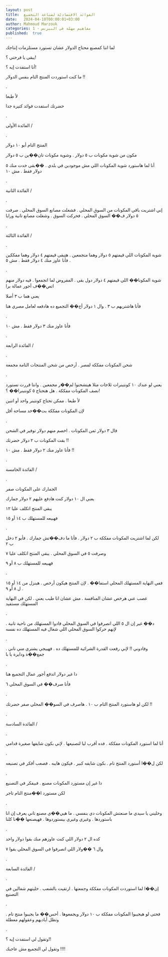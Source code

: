 ```yaml
---
layout: post
title:  الفوائد الاقتصاديّة لصناعة التجميع
date:   2024-04-10T00:00:01+03:00
author: Mahmoud Marzouk
categories: 1 - مفاهيم مهمّة في البيزنس
published:  true
---
```

لما انتا كمصنع محتاج الدولار عشان تستورد مستلزمات إنتاجك

يبقى يا فرحتي ؟!

أنا استفدت إيه ؟!

ما كنت استوردت المنتج التام بنفس الدولار !!

.

لأ طبعا

حضرتك استفدت فوائد كتيرة جدا

.

الفائدة الأولى /

.

المنتج التام أبو ١٠ دولار

مكون من شوية مكونات ب ٥ دولار . وشوية مكونات تان��ين ب ٥
دولار

أنا لما هاستورد شوية المكونات اللي مش موجودين في بلدي . ��بقى خدت منك ٥
دولار فقط . مش ١٠

.

الفائدة الثانية /

.

إني اشتريت باقي المكونات من السوق المحلي . فشغلت مصانع السوق المحلي .
صرفت ٥ دولار ف�� السوق المحلي . فحركت السوق . وشغلت مصانع تانية
ورايا

.

الفائدة الثالثة /

.

شوية المكونات اللي قيمتهم ٥ دولار وهما متجمعين . هتبقى قيمتهم ٤ دولار
وهما مفككين . فأنا عاوز منك ٤ دولار فقط . مش ٥

.

شوية المكونا�� اللي قيمتهم ٤ دولار دول بقى . المفروض لما اتجمعوا . فيه
دولار منهم اتص��ف أجور عمالة برا

يعني هما ب ٣ أصلا

فأنا هاشتريهم ب ٣ . وال ١ دولار أج�� التجميع ده هادفعه لعامل مصري
هنا

.

فأنا عاوز منك ٣ دولار فقط . مش ١٠

.

الفائدة الرابعة /

.

شحن المكونات مفككة لمصر . أرخص من شحن المنتجات التامة مجمعة

.

يعني لو عندك ١٠ كونتينرات ثلاجات مثلا هيتشحنوا لم��ر مجمعين . وانتا قررت
تستورد نصف المكونات مفككة . هل هتحتاج ٥ كونتينرا�� ؟!

لأ طبعا . ممكن تحتاج كونتينر واحد أو اتنين

لإن المكونات مفككة بت��خد مساحة أقل

.

فال ٣ دولار ثمن المكونات . اخصم منهم دولار توفير في الشحن

بقت المكونات ب ٢ دولار حضرتك !!

فأنا عاوز منك ٢ دولار فقط . مش ١٠ !!

.

الفائدة الخامسة /

.

الجمارك على المكونات صفر

يعني ال ١٠ دولار كنت هادفع عليهم ٢ دولار جمارك

يبقى المنتج اتكلف عليا ١٢

فهبيعه للمستهلك ب ١٤ أو ١٥

.

لكن لما اشتريت المكونات مفككة ب ٢ دولار . فأنا ما دف��تش جمارك . فأبو ٢
دخل ب ٢

وصرفت ٥ في السوق المحلي . يبقى المنتج اتكلف عليا ٧

فهبيعه للمستهلك ب ٨ أو ٩

.

ففي النهاية المستهلك المحلي استفا�� . لإن المنتج هيكون أرخص . هينزل من
١٤ أو ١٥ . ل ٨ أو ٩

غصب عني هرخص عشان المنافسة . مش عشان انا طيب يعني . لكن في النهاية
المستهلك مستفيد

.

د�� غير إن ال ٥ اللي اتصرفوا في السوق المحلي فادوا المستهلك من ناحية
تانية . لإنهم حركوا السوق المحلي اللي شغال فيه المستهلك ده
نفسه

.

وفادوني !! لإني رفعت القدرة الشرائية للمستهلك ده . فهييجي يشتري مني
تاني . جمع��ة ودايرة يا با

.

دا غير دولار اتدفع أجور عمال التجميع هنا

فأنا صرف�� في السوق المحلي ٦

.

لكن لو هاستورد المنتج التام ب ١٠ . هاصرف في السو�� المحلي صفر
حضرتك !!

.

الفائدة السادسة /

.

أنا لما استورد المكونات مفككة . فده أقرب ليا لتصنيعها . لإني بكون
شايفها صغيرة قدامي

.

لكن ل��ا أستورد المنتج تام . بكون شايفه كبير . فيكون هايبه . فصعب أفكر
في تصنيعه

.

دا غير إن مستورد المكونات مصنع . فبيفكر في التصنيع

لكن مستورد ا��منتج التام تاجر

.

وخليني يا سيدي ما صنعتش المكونات دي بنفسي . ما هيي��ي مصنع تاني يعرف إن
انا باستوردها . وغيري وغيري بيستوردوها . فهيصنعها ��نا كلنا

.

كده ال ٢ دولار اللي كنت عاوزهم منك بقوا دولار واحد

وال ٦ ��ولار اللي اتصرفوا في السوق المحلي بقوا ٧

.

الفائدة السابعة /

.

إن��ا لما استوردت المكونات مفككة وجمعتها . ارتقيت بالشعب . خليتهم شغالين
في التصنيع

.

فحتى لو هيجيبوا المكونات مفككة ب ١٠ دولار ويجمعوها . أحس�� ما يجيبوا
منتج تام . وتظل أياديهم وعقولهم معطلة

.

وتقول لي استفدت إيه ؟!!

وتقول لي التجميع مش عاجبك !!!!
